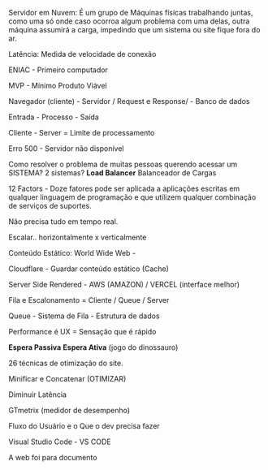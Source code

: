 Servidor em Nuvem: É um grupo de Máquinas físicas trabalhando juntas, como uma só onde caso ocorroa algum problema com uma delas, outra máquina assumirá a carga, impedindo que um sistema ou site fique fora do ar.

Latência: Medida de velocidade de conexão

ENIAC - Primeiro computador

MVP - Mínimo Produto Viável

Navegador (cliente) - Servidor / Request e Response/ - Banco de dados

Entrada - Processo - Saída

Cliente - Server = Limite de processamento

Erro 500 - Servidor não disponível

Como resolver o problema de muitas pessoas querendo acessar um SISTEMA? 2 sistemas? **Load Balancer** Balanceador de Cargas

12 Factors - Doze fatores pode ser aplicada a aplicações escritas em qualquer linguagem de programação e que utilizem qualquer combinação de serviços de suportes.

Não precisa tudo em tempo real.

Escalar.. horizontalmente x verticalmente

Conteúdo Estático: World Wide Web - 

Cloudflare - Guardar conteúdo estático (Cache)

Server Side Rendered - AWS (AMAZON) / VERCEL (interface melhor)

Fila e Escalonamento = Cliente / Queue / Server

Queue - Sistema de Fila - Estrutura de dados

Performance é UX = Sensação que é rápido

**Espera Passiva** **Espera Ativa** (jogo do dinossauro)

26 técnicas de otimização do site.

Minificar e Concatenar (OTIMIZAR)

Diminuir Latência

GTmetrix (medidor de desempenho)

Fluxo do Usuário e o Que o dev precisa fazer

Visual Studio Code - VS CODE

A web foi para documento




